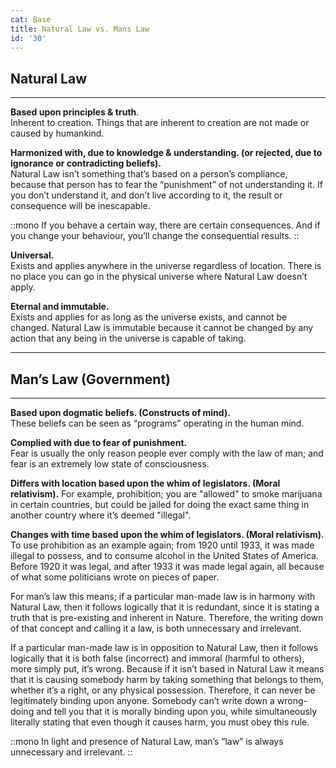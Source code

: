 ```yaml
---
cat: Base
title: Natural Law vs. Mans Law
id: '30'
---
```


## Natural Law

<hr class="my-4 invisible"></span>

**Based upon principles & truth**.  
Inherent to creation. Things that are inherent to creation are not made or caused by humankind.

**Harmonized with, due to knowledge & understanding. (or rejected, due to ignorance or contradicting beliefs).**  
Natural Law isn’t something that’s based on a person’s compliance, because that person has to fear the “punishment” of not understanding it. If you don’t understand it, and don’t live according to it, the result or consequence will be inescapable.

::mono
If you behave a certain way, there are certain consequences. And if you change your
behaviour, you’ll change the consequential results.
::

**Universal.**  
Exists and applies anywhere in the universe regardless of location. There is no place you can go in the physical universe where Natural Law doesn’t apply.

**Eternal and immutable.**  
Exists and applies for as long as the universe exists, and cannot be changed. Natural Law is immutable because it cannot be changed by any action that any being in the universe is capable of taking.

<hr class="my-8 border-b"></span>

## Man’s Law (Government)

<hr class="my-4 invisible"></span>

**Based upon dogmatic beliefs. (Constructs of mind).**  
These beliefs can be seen as “programs” operating in the human mind.

**Complied with due to fear of punishment.**  
Fear is usually the only reason people ever comply with the law of man; and fear is an extremely low state of consciousness.

**Differs with location based upon the whim of legislators. (Moral relativism).** For example, prohibition; you are "allowed" to smoke marijuana in certain countries, but could be jailed for doing the exact same thing in another country where it’s deemed "illegal".

**Changes with time based upon the whim of legislators. (Moral relativism).**  
To use prohibition as an example again; from 1920 until 1933, it was made illegal to possess, and to consume alcohol in the United States of America. Before 1920 it was legal, and after 1933 it was made legal again, all because of what some politicians wrote on pieces of paper.

For man’s law this means; if a particular man-made law is in harmony with Natural Law, then it follows logically that it is redundant, since it is stating a truth that is pre-existing and inherent in Nature. Therefore, the writing down of that concept and calling it a law, is both unnecessary and irrelevant.

If a particular man-made law is in opposition to Natural Law, then it follows logically that it is both false (incorrect) and immoral (harmful to others), more simply put, it’s wrong. Because if it isn’t based in Natural Law it means that it is causing somebody harm by taking something that belongs to them, whether it’s a right, or any physical possession. Therefore, it can never be legitimately binding upon anyone. Somebody can’t write down a wrong-doing and tell you that it is morally binding upon you, while simultaneously literally stating that even though it causes harm, you must obey this rule.

::mono
In light and presence of Natural Law, man’s “law” is always unnecessary and irrelevant.
::